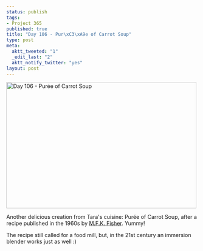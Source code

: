```yaml
--- 
status: publish
tags: 
- Project 365
published: true
title: "Day 106 - Pur\xC3\xA9e of Carrot Soup"
type: post
meta: 
  aktt_tweeted: "1"
  _edit_last: "2"
  aktt_notify_twitter: "yes"
layout: post
---
```

<a href="http://www.flickr.com/photos/freeed/5626113797/" title="Day 106 - Purée of Carrot Soup by Fred​, on Flickr"><img src="http://farm6.static.flickr.com/5221/5626113797_17efd3f9ff.jpg" width="500" height="333" alt="Day 106 - Purée of Carrot Soup"/></a>

Another delicious creation from Tara's cuisine: Purée of Carrot Soup, after a recipe published in the 1960s by <a href="http://en.wikipedia.org/wiki/M._F._K._Fisher">M.F.K. Fisher</a>. Yummy!

The recipe still called for a food mill, but, in the 21st century an immersion blender works just as well :)

